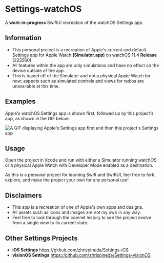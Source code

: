 # Settings-watchOS
A **work-in-progress** SwiftUI recreation of the watchOS Settings app.

## Information
- This personal project is a recreation of Apple's current and default Settings app for Apple Watch **(Simulator.app)** on watchOS 11.4 **Release** (22S560).
- All features within the app are only simulations and have no effect on the device outside of the app.
- This is based off of the Simulator and not a physical Apple Watch for now; aspects such as simulated controls and views for radios are unavailable at this time.

## Examples
Apple's watchOS Settings app is shown first, followed up by this project's app, as shown in the GIF below:

![A GIF displaying Apple's Settings app first and then this project's Settings app](Assets/Settings.gif)

## Usage
Open the project in Xcode and run with either a Simulator running watchOS or a physical Apple Watch with Developer Mode enabled as a destination.

As this is a personal project for learning Swift and SwiftUI, feel free to fork, explore, and make the project your own for any personal use!

## Disclaimers
- This app is a recreation of one of Apple's own apps and designs.
- All assets such as icons and images are not my own in any way.
- Feel free to look through the commit history to see the project evolve from a single view to its current state.

## Other Settings Projects
- **iOS Settings** https://github.com/zhrispineda/Settings-iOS
- **visionOS Settings** https://github.com/zhrispineda/Settings-visionOS
